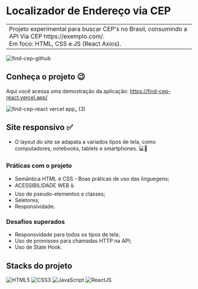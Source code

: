 # Localizador de Endereço via CEP
<table>
<tr>
<td>
  Projeto experimental para buscar CEP's no Brasil, consumindo a API Via CEP https://exemplo.com/.</br> Em foco: HTML, CSS e JS (React Axios). 
</td>
</tr>
</table>


![find-cep-github](https://user-images.githubusercontent.com/115038212/206614420-b0433fb0-895c-47e9-b441-caf10d9c33b1.png)

## Conheça o projeto 😉
Aqui você acessa uma demostração da aplicação: https://find-cep-react.vercel.app/

![find-cep-react vercel app_ (3)](https://user-images.githubusercontent.com/115038212/206795867-92c163b7-6fbc-4d0d-9d79-6157f2039917.png)


## Site responsivo ✅

- O layout do site se adapata a variados tipos de tela, como computadores, notebooks, tablets e smartphones. 💻📲

### Práticas com o projeto

- Semântica HTML e CSS - Boas práticas de uso das linguegens;
- ACESSIBILIDADE WEB ♿
- Uso de pseudo-elementos e classes;
- Seletores;
- Responsividade.

### Desafios superados

- Responsvidade para todos os tipos de tela;
- Uso de promisses para chamadas HTTP na API;
- Uso de State Hook.

## Stacks do projeto


![HTML5](https://img.shields.io/badge/HTML5-E34F26?style=for-the-badge&logo=html5&logoColor=white)
![CSS3](https://img.shields.io/badge/CSS3-1572B6?style=for-the-badge&logo=css3&logoColor=white)
![JavaScript](https://img.shields.io/badge/JavaScript-F7DF1E?style=for-the-badge&logo=javascript&logoColor=black)
![ReactJS](https://img.shields.io/badge/-ReactJs-61DAFB?logo=react&logoColor=white&style=for-the-badge)
